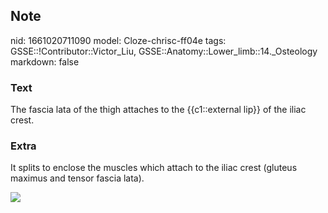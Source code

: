 ## Note
nid: 1661020711090
model: Cloze-chrisc-ff04e
tags: GSSE::!Contributor::Victor_Liu, GSSE::Anatomy::Lower_limb::14._Osteology
markdown: false

### Text
The fascia lata of the thigh attaches to the {{c1::external lip}} of the iliac crest.

### Extra
It splits to enclose the muscles which attach to the iliac crest
(gluteus maximus and tensor fascia lata).
<div><img src=
"paste-380771281fa8907eb1291158e61949a34066e62f.jpg"></div>

